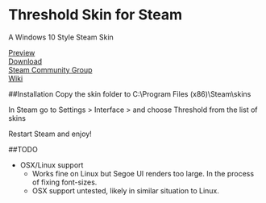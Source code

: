 # Threshold Skin for Steam
A Windows 10 Style Steam Skin

[Preview](http://imgur.com/a/AXvwF)  
[Download](http://github.com/Edgarware/Threshold-Skin/releases)  
[Steam Community Group](http://steamcommunity.com/groups/thresholdskin)  
[Wiki](http://github.com/Edgarware/Threshold-Skin/wiki)

##Installation
Copy the skin folder to C:\Program Files (x86)\Steam\skins

In Steam go to Settings > Interface > and choose Threshold from the list of skins

Restart Steam and enjoy!

##TODO
* OSX/Linux support
  * Works fine on Linux but Segoe UI renders too large. In the process of fixing font-sizes.
  * OSX support untested, likely in similar situation to Linux.
